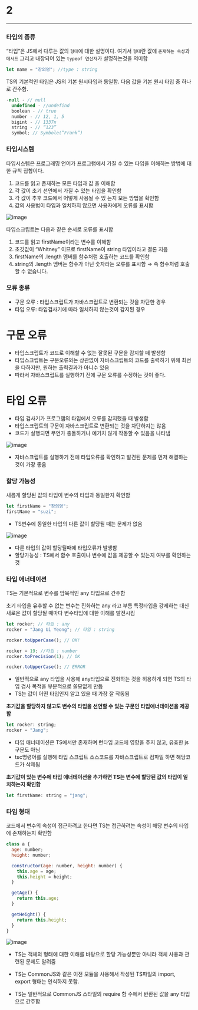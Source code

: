 # 2

---

### 타입의 종류

“타입”은 JS에서 다루는 값의 `형태`에 대한 설명이다. 여기서 `형태`란 값에 `존재하는 속성`과 `메서드` 그리고 내장되어 있는 `typeof 연산자`가 설명하는것을 의미함

```jsx
let name = "장의영"; //type : string
```

TS의 기본적인 타입은 JS의 기본 원시타입과 동일함. 다음 값을 기본 원시 타입 중 하나로 간주함.

```jsx
-null - // null
  undefined - //undefind
  boolean - // true
  number - // 12, 1, 5
  bigint - // 1337n
  string - // “123”
  symbol; // Symbole(”Frank”)
```

### 타입시스템

타입시스템은 프로그래밍 언어가 프로그램에서 가질 수 있는 타입을 이해하는 방법에 대한 규칙 집합이다.

1. 코드를 읽고 존재하는 모든 타입과 값 을 이해함
2. 각 값이 초기 선언에서 가질 수 있는 타입을 확인함
3. 각 값이 추후 코드에서 어떻게 사용될 수 있 는지 모든 방법을 확인함
4. 값의 사용법이 타입과 일치하지 않으면 사용자에게 오류를 표시함

![image](https://user-images.githubusercontent.com/40158148/225934337-115adbd3-ae85-424e-ba6e-add528e70382.png)


타입스크립트는 다음과 같은 순서로 오류를 표시함

1. 코드를 읽고 firstName이라는 변수를 이해함
2. 초깃값이 “Whitney” 이므로 firstName이 string 타입이라고 결론 지음
3. firstName의 .length 멤버를 함수처럼 호출하는 코드를 확인함
4. string의 .length 멤버는 함수가 아닌 숫자라는 오류를 표시함 → 즉 함수처럼 호출 할 수 없습니다.

### 오류 종류

- 구문 오류 : 타입스크립트가 자바스크립트로 변환되는 것을 차단한 경우
- 타입 오류: 타입검사기에 따라 일치하지 않는것이 감지된 경우

# 구문 오류

- 타입스크립트가 코드로 이해할 수 없는 잘못된 구문을 감지할 떼 발생함
- 타입스크립트는 구문오류와는 상관없이 자바스크립트의 코드를 출력하기 위해 최선을 다하지만, 원하는 출력결과가 아니수 있음
- 따라서 자바스크립트를 실행하기 전에 구문 오류를 수정하는 것이 좋다.

# 타입 오류

- 타입 검사기가 프로그램의 타입에서 오류를 감지했을 때 발생함
- 타입스크립트의 구문이 자바스크립트로 변환되는 것을 차단하지는 않음
- 코드가 실행되면 무언가 충돌하거나 예기치 않게 작동할 수 있음을 나타냄

![image](https://user-images.githubusercontent.com/40158148/225934375-98758544-7285-4cc9-9758-0af1683987fd.png)


- 자바스크립트를 실행하기 전에 타입오류를 확인하고 발견된 문제를 먼저 해결하는 것이 가장 좋음

### 할당 가능성

새롭게 할당된 값의 타입이 변수의 타입과 동일한지 확인함

```jsx
let firstName = "장의영";
firstName = "suzi";
```

- TS변수에 동일한 타입의 다른 값이 할당될 때는 문제가 없음

![image](https://user-images.githubusercontent.com/40158148/225934415-ac360a97-4d18-442c-8e67-4acf6cbead0a.png)

- 다른 타입의 값이 할당될때에 타입오류가 발생함
- 할당가능성 : TS에서 함수 호출이나 변수에 값을 제공할 수 있는지 여부를 확인하는것

### 타입 애너테이션

TS는 기본적으로 변수를 암묵적인 any 타입으로 간주함

초기 타입을 유추할 수 없는 변수는 진화하는 any 라고 부름 특정타입을 강제하는 대신 새로운 값이 할당될 때마다 변수타입에 대한 이해를 발전시킴

```jsx
let rocker; // 타입 : any
rocker = "Jang Ui Yeong"; // 타입 : string

rocker.toUpperCase(); // OK!

rocker = 19; //타입 : number
rocker.toPrecision(1); // OK

rocker.toUpperCase(); // ERROR
```

- 일반적으로 any 타입을 사용해 any타입으로 진화하는 것을 허용하게 되면 TS의 타입 검사 목적을 부분적으로 쓸모없게 만듬
- TS는 값이 어떤 타입인지 알고 있을 때 가장 잘 작동됨

**초기값을 할당하지 않고도 변수의 타입을 선언할 수 있는 구문인 타입애너테이션을 제공함**

```jsx
let rocker: string;
rocker = "Jang";
```

- 타입 애너테이션은 TS에서만 존재하며 런타임 코드에 영향을 주지 않고, 유효한 js 구문도 아님
- tsc명령어를 실행해 타입 스크립트 소스코드를 자바스크립트로 컴파일 하면 해당코드가 삭제됨

**초기값이 있는 변수에 타입 애너테이션을 추가하면 TS는 변수에 할당된 값의 타입이 일치하는지 확인함**

```jsx
let firstName: string = "jang";
```

### **타입 형태**

코드에서 변수의 속성이 접근하려고 한다면 TS는 접근하려는 속성이 해당 변수의 타입에 존재하는지 확인함

```jsx
class a {
  age: number;
  height: number;

  constructor(age: number, height: number) {
    this.age = age;
    this.height = height;
  }

  getAge() {
    return this.age;
  }

  getHeight() {
    return this.height;
  }
}
```

![image](https://user-images.githubusercontent.com/40158148/225934489-40405ca3-c5ac-45fb-b8a2-0f1ca715ed51.png)

- TS는 객체의 형태에 대한 이해를 바탕으로 할당 가능성뿐만 아니라 객체 사용과 관련된 문제도 알려줌

- TS는 CommonJS와 같은 이전 모듈을 사용해서 작성된 TS파일의 import, export 형태는 인식하지 못함.
- TS는 일반적으로 CommonJS 스타일의 require 함 수에서 반환된 값을 any 타입으로 간주함
